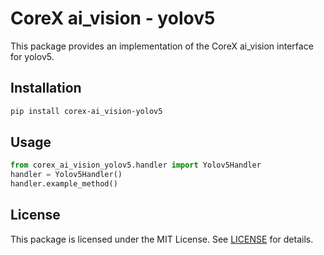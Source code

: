 # CoreX ai_vision - yolov5

This package provides an implementation of the CoreX ai_vision interface for yolov5.

## Installation
~~~bash
pip install corex-ai_vision-yolov5
~~~

## Usage
~~~python
from corex_ai_vision_yolov5.handler import Yolov5Handler
handler = Yolov5Handler()
handler.example_method()
~~~

## License
This package is licensed under the MIT License. See [LICENSE](../LICENSE) for details.
